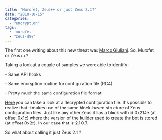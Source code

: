 ```yaml
---
title: "Murofet, Zeus++ or just Zeus 2.1?"
date: "2010-10-15"
categories: 
  - "encryption"
tags: 
  - "murofet"
  - "zeus-d96"
---
```


The first one writing about this new threat was [Marco Giuliani](http://www.prevx.com/blog/159/WinMurofetor-just-ZeuS.html). So, Murofet or Zeus++?

Taking a look at a couple of samples we were able to identify:

\- Same API hooks

\- Same encryption routine for configuration file (RC4)

\- Pretty much the same configuration file format

[Here](http://www.sysenter-honeynet.org/1e940baeb962042a6628f81c93aaecd1.raw) you can take a look at a decrypted configuration file. It's possible to realize that it makes use of the same block-based structure of Zeus configuration files. Just like any other Zeus it has a block with id 0x214e (at offset 0x1c) where the version of the builder used to create the bot is stored (at offset 0x2c). In our case that is 2.1.0.7.

So what about calling it just Zeus 2.1 ?
